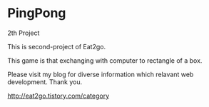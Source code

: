 # PingPong
2th Project


This is second-project of Eat2go.

This game is that exchanging with computer to rectangle of a box.

Please visit my blog for diverse information which relavant web development. Thank you.

http://eat2go.tistory.com/category
